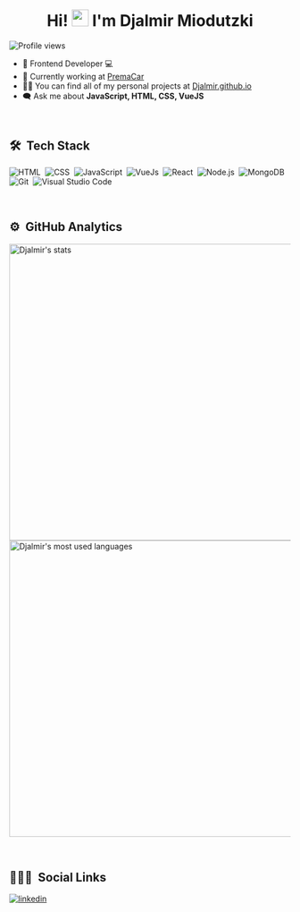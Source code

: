 <h1 align="center">Hi! <img src="https://raw.githubusercontent.com/kaueMarques/kaueMarques/master/hi.gif" width="30px"> I'm Djalmir Miodutzki</h1>
<p align="left"> <img src="https://komarev.com/ghpvc/?username=Djalmir&color=blue" alt="Profile views" /> </p>

- 📱 Frontend Developer 💻
- 📸 Currently working at [PremaCar](https://www.linkedin.com/company/prema-car/)
- 👨‍💻 You can find all of my personal projects at [Djalmir.github.io](https://djalmir.github.io)
- 🗨 Ask me about **JavaScript, HTML, CSS, VueJS**

<br>

## 🛠 &nbsp;Tech Stack

![HTML](https://img.shields.io/badge/-HTML-05122A?style=flat&logo=HTML5)&nbsp;
![CSS](https://img.shields.io/badge/-CSS-05122A?style=flat&logo=CSS3&logoColor=1572B6)&nbsp;
![JavaScript](https://img.shields.io/badge/-JavaScript-05122A?style=flat&logo=javascript)&nbsp;
![VueJs](https://img.shields.io/badge/-Vue.js-05122A?style=flat&logo=vue.js)&nbsp;
![React](https://img.shields.io/badge/-React-05122A?style=flat&logo=react)&nbsp;
![Node.js](https://img.shields.io/badge/-Node.js-05122A?style=flat&logo=node.js)&nbsp;
![MongoDB](https://img.shields.io/badge/-MongoDB-05122A?style=flat&logo=mongodb)&nbsp;
![Git](https://img.shields.io/badge/-Git-05122A?style=flat&logo=git)&nbsp;
![Visual Studio Code](https://img.shields.io/badge/-Visual%20Studio%20Code-05122A?style=flat&logo=visual-studio-code&logoColor=007ACC)&nbsp;

<br>

## ⚙️ &nbsp;GitHub Analytics

<p align="left">
<img width="530em" src="https://github-readme-stats.vercel.app/api?username=Djalmir&show_icons=true&theme=vision-friendly-dark" alt="Djalmir's stats"/>
<img width="530em" src="https://github-readme-stats.vercel.app/api/top-langs/?username=Djalmir&layout=compact&theme=vision-friendly-dark" alt="Djalmir's most used languages"/>
</p>

<br>

## 👨🏽‍🦲 &nbsp;Social Links

<p align="left">
<a href="https://linkedin.com/in/djalmir-miodutzki" target="_blank">
  <img align="center" src="https://img.shields.io/badge/-Djalmir%20Miodutzki-05122A?style=flat&logo=linkedin" alt="linkedin"/>
</a>
</p>
